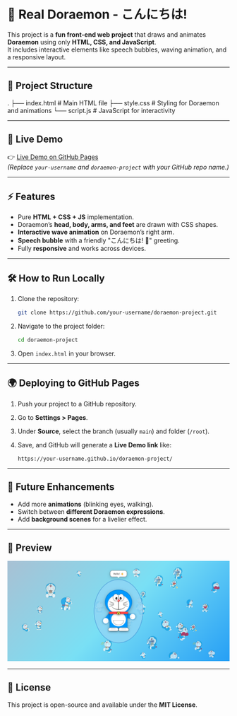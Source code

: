 # 🎨 Real Doraemon - こんにちは!

This project is a **fun front-end web project** that draws and animates **Doraemon** using only **HTML, CSS, and JavaScript**.  
It includes interactive elements like speech bubbles, waving animation, and a responsive layout.

---

## 📂 Project Structure

.
├── index.html   # Main HTML file
├── style.css    # Styling for Doraemon and animations
└── script.js    # JavaScript for interactivity

---

## 🚀 Live Demo
👉 [Live Demo on GitHub Pages](https://nitesh-shaw-098.github.io/Doraemon/)  
*(Replace `your-username` and `doraemon-project` with your GitHub repo name.)*

---

## ⚡ Features
- Pure **HTML + CSS + JS** implementation.
- Doraemon’s **head, body, arms, and feet** are drawn with CSS shapes.
- **Interactive wave animation** on Doraemon’s right arm.
- **Speech bubble** with a friendly "こんにちは! 👋" greeting.
- Fully **responsive** and works across devices.

---

## 🛠️ How to Run Locally
1. Clone the repository:
   ```bash
   git clone https://github.com/your-username/doraemon-project.git

2. Navigate to the project folder:

   ```bash
   cd doraemon-project
   ```
3. Open `index.html` in your browser.

---

## 🌍 Deploying to GitHub Pages

1. Push your project to a GitHub repository.
2. Go to **Settings > Pages**.
3. Under **Source**, select the branch (usually `main`) and folder (`/root`).
4. Save, and GitHub will generate a **Live Demo link** like:

   ```
   https://your-username.github.io/doraemon-project/
   ```

---

## 🌟 Future Enhancements

* Add more **animations** (blinking eyes, walking).
* Switch between **different Doraemon expressions**.
* Add **background scenes** for a livelier effect.

---

## 📸 Preview
![Doraemon Preview](Preview.png)


---

## 📝 License

This project is open-source and available under the **MIT License**.

